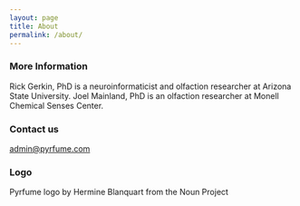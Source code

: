 ```yaml
---
layout: page
title: About
permalink: /about/
---
```


### More Information

Rick Gerkin, PhD is a neuroinformaticist and olfaction researcher at Arizona State University.
Joel Mainland, PhD is an olfaction researcher at Monell Chemical Senses Center.

### Contact us

[admin@pyrfume.com](mailto:admin@pyrfume.com)

### Logo

Pyrfume logo by Hermine Blanquart from the Noun Project
